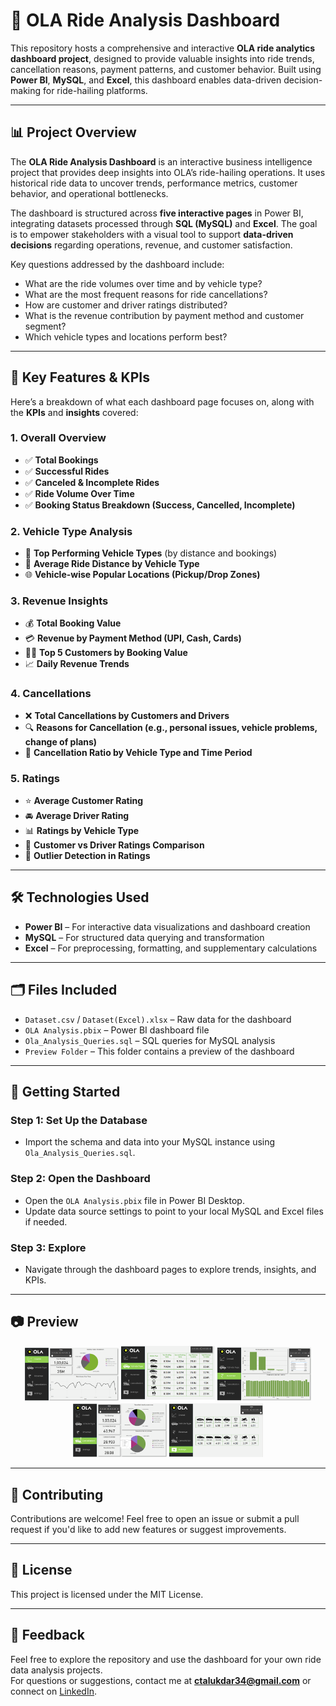 
# 🚖 OLA Ride Analysis Dashboard

This repository hosts a comprehensive and interactive **OLA ride analytics dashboard project**, designed to provide valuable insights into ride trends, cancellation reasons, payment patterns, and customer behavior. Built using **Power BI**, **MySQL**, and **Excel**, this dashboard enables data-driven decision-making for ride-hailing platforms.

---

## 📊 Project Overview

The **OLA Ride Analysis Dashboard** is an interactive business intelligence project that provides deep insights into OLA’s ride-hailing operations. It uses historical ride data to uncover trends, performance metrics, customer behavior, and operational bottlenecks.

The dashboard is structured across **five interactive pages** in Power BI, integrating datasets processed through **SQL (MySQL)** and **Excel**. The goal is to empower stakeholders with a visual tool to support **data-driven decisions** regarding operations, revenue, and customer satisfaction.

Key questions addressed by the dashboard include:
- What are the ride volumes over time and by vehicle type?
- What are the most frequent reasons for ride cancellations?
- How are customer and driver ratings distributed?
- What is the revenue contribution by payment method and customer segment?
- Which vehicle types and locations perform best?

---

## 🧠 Key Features & KPIs

Here’s a breakdown of what each dashboard page focuses on, along with the **KPIs** and **insights** covered:

### 1. **Overall Overview**
- ✅ **Total Bookings**
- ✅ **Successful Rides**
- ✅ **Canceled & Incomplete Rides**
- ✅ **Ride Volume Over Time**
- ✅ **Booking Status Breakdown (Success, Cancelled, Incomplete)**

### 2. **Vehicle Type Analysis**
- 🚗 **Top Performing Vehicle Types** (by distance and bookings)
- 📏 **Average Ride Distance by Vehicle Type**
- 🌐 **Vehicle-wise Popular Locations (Pickup/Drop Zones)**

### 3. **Revenue Insights**
- 💰 **Total Booking Value**
- 💳 **Revenue by Payment Method (UPI, Cash, Cards)**
- 🧑‍💼 **Top 5 Customers by Booking Value**
- 📈 **Daily Revenue Trends**

### 4. **Cancellations**
- ❌ **Total Cancellations by Customers and Drivers**
- 🔍 **Reasons for Cancellation (e.g., personal issues, vehicle problems, change of plans)**
- 🧾 **Cancellation Ratio by Vehicle Type and Time Period**

### 5. **Ratings**
- ⭐ **Average Customer Rating**
- 🚘 **Average Driver Rating**
- 📊 **Ratings by Vehicle Type**
- 🔁 **Customer vs Driver Ratings Comparison**
- 🧪 **Outlier Detection in Ratings**

---

## 🛠️ Technologies Used

- **Power BI** – For interactive data visualizations and dashboard creation
- **MySQL** – For structured data querying and transformation
- **Excel** – For preprocessing, formatting, and supplementary calculations

---

## 🗂️ Files Included

- `Dataset.csv` / `Dataset(Excel).xlsx` – Raw data for the dashboard
- `OLA Analysis.pbix` – Power BI dashboard file
- `Ola_Analysis_Queries.sql` – SQL queries for MySQL analysis
- `Preview Folder` – This folder contains a preview of the dashboard

---

## 🚀 Getting Started

### Step 1: Set Up the Database
- Import the schema and data into your MySQL instance using `Ola_Analysis_Queries.sql`.

### Step 2: Open the Dashboard
- Open the `OLA Analysis.pbix` file in Power BI Desktop.
- Update data source settings to point to your local MySQL and Excel files if needed.

### Step 3: Explore
- Navigate through the dashboard pages to explore trends, insights, and KPIs.

---

## 📷 Preview

<p align="center">
  <img src="Preview/Overall Page.png" width="150"/>
  <img src="Preview/Vehicle_type Page.png" width="150"/>
  <img src="Preview/Revenue Page.png" width="150"/>
  <img src="Preview/Cancellation Page.png" width="150"/>
  <img src="Preview/Ratings Page.png" width="150"/>
</p>

---

## 🤝 Contributing

Contributions are welcome! Feel free to open an issue or submit a pull request if you'd like to add new features or suggest improvements.

---

## 📄 License

This project is licensed under the MIT License.

---

## 💬 Feedback

Feel free to explore the repository and use the dashboard for your own ride data analysis projects.  
For questions or suggestions, contact me at **ctalukdar34@gmail.com** or connect on [LinkedIn](https://www.linkedin.com/in/chinmoy-talukdar-5a32b9329/).
